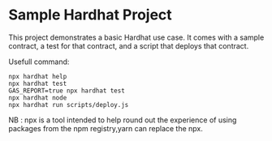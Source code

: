 # Sample Hardhat Project

This project demonstrates a basic Hardhat use case. It comes with a sample contract, a test for that contract, and a script that deploys that contract.

Usefull command:

```shell
npx hardhat help
npx hardhat test
GAS_REPORT=true npx hardhat test
npx hardhat node
npx hardhat run scripts/deploy.js
```

NB : npx is a tool intended to help round out the experience of using packages from the npm registry,yarn can replace the npx.
